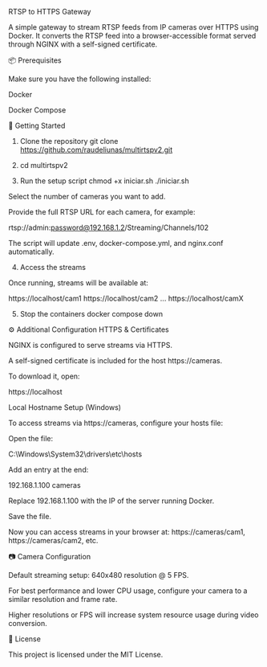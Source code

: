 RTSP to HTTPS Gateway

A simple gateway to stream RTSP feeds from IP cameras over HTTPS using Docker.
It converts the RTSP feed into a browser-accessible format served through NGINX with a self-signed certificate.

📦 Prerequisites

Make sure you have the following installed:

Docker

Docker Compose

🚀 Getting Started

1. Clone the repository
git clone https://github.com/raudeliunas/multirtspv2.git

2. cd multirtspv2

3. Run the setup script
chmod +x iniciar.sh
./iniciar.sh


Select the number of cameras you want to add.

Provide the full RTSP URL for each camera, for example:

rtsp://admin:password@192.168.1.2/Streaming/Channels/102


The script will update .env, docker-compose.yml, and nginx.conf automatically.

4. Access the streams

Once running, streams will be available at:

https://localhost/cam1
https://localhost/cam2
...
https://localhost/camX

5. Stop the containers
docker compose down

⚙️ Additional Configuration
HTTPS & Certificates

NGINX is configured to serve streams via HTTPS.

A self-signed certificate is included for the host https://cameras.

To download it, open:

https://localhost

Local Hostname Setup (Windows)

To access streams via https://cameras, configure your hosts file:

Open the file:

C:\Windows\System32\drivers\etc\hosts


Add an entry at the end:

192.168.1.100 cameras


Replace 192.168.1.100 with the IP of the server running Docker.

Save the file.

Now you can access streams in your browser at:
https://cameras/cam1, https://cameras/cam2, etc.

📷 Camera Configuration

Default streaming setup: 640x480 resolution @ 5 FPS.

For best performance and lower CPU usage, configure your camera to a similar resolution and frame rate.

Higher resolutions or FPS will increase system resource usage during video conversion.

📄 License

This project is licensed under the MIT License.
